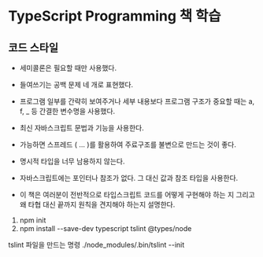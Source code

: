 # TypeScript Programming 책 학습

## 코드 스타일

- 세미콜론은 필요할 때만 사용했다.
- 들여쓰기는 공백 문제 네 개로 표현했다.
- 프로그램 일부를 간략히 보여주거나 세부 내용보다 프로그램 구조가 중요할 때는 a, f, \_ 등 간결한 변수명을 사용했다.

- 최신 자바스크립트 문법과 기능을 사용한다.
- 가능하면 스프레드 ( ... )를 활용하여 주료구조를 불변으로 만드는 것이 좋다.
- 명시적 타입을 너무 남용하지 않는다.

- 자바스크립트에는 포인터나 참조가 없다. 그 대신 값과 참조 타입을 사용한다.
- 이 책은 여러분이 전반적으로 타입스크립트 코드를 어떻게 구현해야 하는 지 그리고 왜 타협 대신 끝까지 원칙을 견지해야 하는지 설명한다.

1. npm init
2. npm install --save-dev typescript tslint @types/node

tslint 파일을 만드는 명령
./node_modules/.bin/tslint --init
